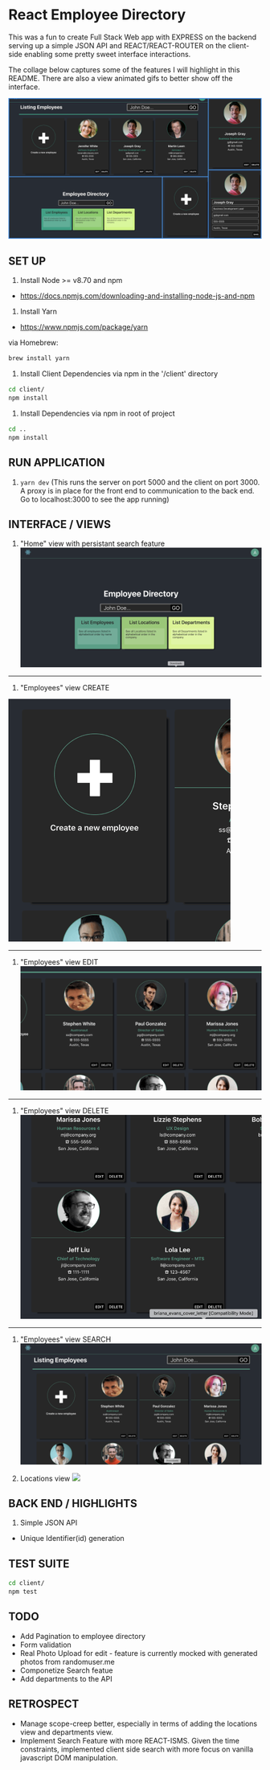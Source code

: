 # React Employee Directory
This was a fun to create Full Stack Web app with EXPRESS on the backend serving up a simple JSON API and REACT/REACT-ROUTER on the client-side enabling some pretty sweet interface interactions. 

The collage below captures some of the features I will highlight in this README. There are also a view animated gifs to better show off the interface.

![](readme-img/ed-colage.png)

## SET UP

1. Install Node >= v8.70 and npm
 * https://docs.npmjs.com/downloading-and-installing-node-js-and-npm

1. Install Yarn
* https://www.npmjs.com/package/yarn

via Homebrew: 

```sh
brew install yarn
```

1. Install Client Dependencies via npm in the '/client' directory
```sh
cd client/
npm install
```

1. Install Dependencies via npm in root of project
```sh
cd ..
npm install
```


## RUN APPLICATION
1. `yarn dev` (This runs the server on port 5000 and the client on port 3000. A proxy is in place for the front end to communication to the back end. Go to localhost:3000 to see the app running)


## INTERFACE / VIEWS
1. "Home" view with persistant search feature
![](readme-img/fd-home-search.gif)


------
1. "Employees" view CREATE

![](readme-img/ed-create.gif)

-------
1. "Employees" view EDIT
![](readme-img/ed-edit.gif)

-----
1. "Employees" view DELETE
![](readme-img/ed-delete.gif)

------
1. "Employees" view SEARCH
![](readme-img/fe-search.gif)

1. Locations view
![](readme-img/ed-locations-view.png)



## BACK END / HIGHLIGHTS
1. Simple JSON API
- Unique Identifier(id) generation

## TEST SUITE
```sh
cd client/
npm test
```


## TODO
* Add Pagination to employee directory
* Form validation
* Real Photo Upload for edit - feature is currently mocked with generated photos from randomuser.me
* Componetize Search featue
* Add departments to the API

## RETROSPECT
* Manage scope-creep better, especially in terms of adding the locations view and departments view. 
* Implement Search Feature with more REACT-ISMS. Given the time constraints, implemented client side search with more focus on  vanilla javascript DOM manipulation. 
